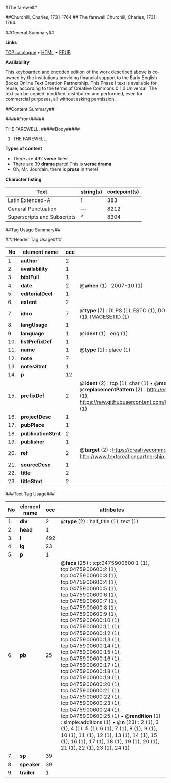 #The farewell#

##Churchill, Charles, 1731-1764.##
The farewell
Churchill, Charles, 1731-1764.

##General Summary##

**Links**

[TCP catalogue](http://www.ota.ox.ac.uk/tcp/)  • 
[HTML](http://tei.it.ox.ac.uk/tcp/Texts-HTML/free/004/004863171.html)  • 
[EPUB](http://tei.it.ox.ac.uk/tcp/Texts-EPUB/free/004/004863171.epub)

**Availability**

This keyboarded and encoded edition of the
	       work described above is co-owned by the institutions
	       providing financial support to the Early English Books
	       Online Text Creation Partnership. This Phase I text is
	       available for reuse, according to the terms of Creative
	       Commons 0 1.0 Universal. The text can be copied,
	       modified, distributed and performed, even for
	       commercial purposes, all without asking permission.


##Content Summary##

#####Front#####

THE FAREWELL.
#####Body#####

1. THE FAREWELL.

**Types of content**

  * There are 492 **verse** lines!
  * There are 39 **drama** parts! This is **verse drama**.
  * Oh, Mr. Jourdain, there is **prose** in there!

**Character listing**


|Text|string(s)|codepoint(s)|
|---|---|---|
|Latin Extended-A|ſ|383|
|General Punctuation|—|8212|
|Superscripts             and Subscripts|⁰|8304|

##Tag Usage Summary##

###Header Tag Usage###

|No|element name|occ|attributes|
|---|---|---|---|
|1.|__author__|2||
|2.|__availability__|1||
|3.|__biblFull__|1||
|4.|__date__|2| @__when__ (1) : 2007-10 (1)|
|5.|__editorialDecl__|1||
|6.|__extent__|2||
|7.|__idno__|7| @__type__ (7) : DLPS (1), ESTC (1), DOCNO (1), TCP (1), GALEDOCNO (1), CONTENTSET (1), IMAGESETID (1)|
|8.|__langUsage__|1||
|9.|__language__|1| @__ident__ (1) : eng (1)|
|10.|__listPrefixDef__|1||
|11.|__name__|1| @__type__ (1) : place (1)|
|12.|__note__|7||
|13.|__notesStmt__|1||
|14.|__p__|12||
|15.|__prefixDef__|2| @__ident__ (2) : tcp (1), char (1)  •  @__matchPattern__ (2) : ([0-9\-]+):([0-9IVX]+) (1), (.+) (1)  •  @__replacementPattern__ (2) : http://eebo.chadwyck.com/downloadtiff?vid=$1&page=$2 (1), https://raw.githubusercontent.com/textcreationpartnership/Texts/master/tcpchars.xml#$1 (1)|
|16.|__projectDesc__|1||
|17.|__pubPlace__|1||
|18.|__publicationStmt__|2||
|19.|__publisher__|1||
|20.|__ref__|2| @__target__ (2) : https://creativecommons.org/publicdomain/zero/1.0/ (1), http://www.textcreationpartnership.org/docs/. (1)|
|21.|__sourceDesc__|1||
|22.|__title__|2||
|23.|__titleStmt__|2||


###Text Tag Usage###

|No|element name|occ|attributes|
|---|---|---|---|
|1.|__div__|2| @__type__ (2) : half_title (1), text (1)|
|2.|__head__|1||
|3.|__l__|492||
|4.|__lg__|23||
|5.|__p__|1||
|6.|__pb__|25| @__facs__ (25) : tcp:0475900600:1 (1), tcp:0475900600:2 (1), tcp:0475900600:3 (1), tcp:0475900600:4 (1), tcp:0475900600:5 (1), tcp:0475900600:6 (1), tcp:0475900600:7 (1), tcp:0475900600:8 (1), tcp:0475900600:9 (1), tcp:0475900600:10 (1), tcp:0475900600:11 (1), tcp:0475900600:12 (1), tcp:0475900600:13 (1), tcp:0475900600:14 (1), tcp:0475900600:15 (1), tcp:0475900600:16 (1), tcp:0475900600:17 (1), tcp:0475900600:18 (1), tcp:0475900600:19 (1), tcp:0475900600:20 (1), tcp:0475900600:21 (1), tcp:0475900600:22 (1), tcp:0475900600:23 (1), tcp:0475900600:24 (1), tcp:0475900600:25 (1)  •  @__rendition__ (1) : simple:additions (1)  •  @__n__ (23) : 2 (1), 3 (1), 4 (1), 5 (1), 6 (1), 7 (1), 8 (1), 9 (1), 10 (1), 11 (1), 12 (1), 13 (1), 14 (1), 15 (1), 16 (1), 17 (1), 18 (1), 19 (1), 20 (1), 21 (1), 22 (1), 23 (1), 24 (1)|
|7.|__sp__|39||
|8.|__speaker__|39||
|9.|__trailer__|1||
